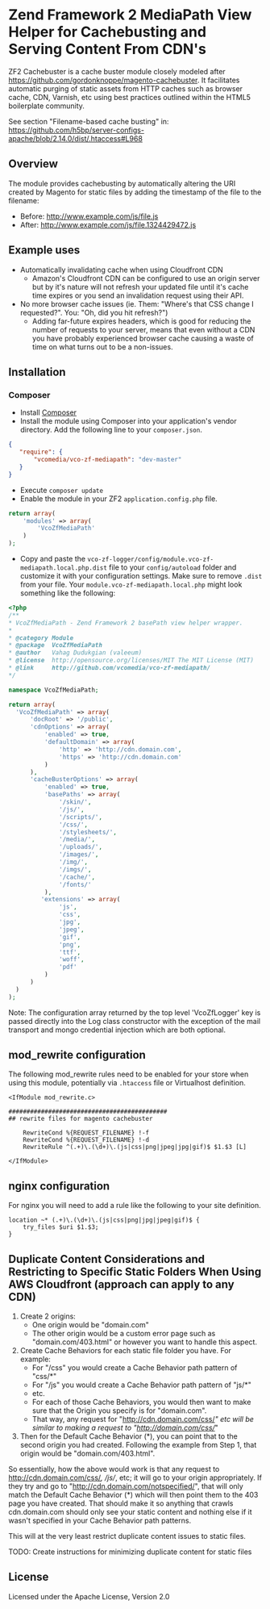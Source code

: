 Zend Framework 2 MediaPath View Helper for Cachebusting and Serving Content From CDN's
===================

ZF2 Cachebuster is a cache buster module closely modeled after https://github.com/gordonknoppe/magento-cachebuster.  It facilitates automatic purging of static assets from HTTP caches such as browser cache, CDN, Varnish, etc using best practices outlined within the HTML5 boilerplate community.

See section "Filename-based cache busting" in:
https://github.com/h5bp/server-configs-apache/blob/2.14.0/dist/.htaccess#L968

## Overview

The module provides cachebusting by automatically altering the URI created by Magento for static files by adding the timestamp of the file to the filename:

* Before: http://www.example.com/js/file.js
* After:  http://www.example.com/js/file.1324429472.js

## Example uses

* Automatically invalidating cache when using Cloudfront CDN 
  * Amazon's Cloudfront CDN can be configured to use an origin server but by it's nature will not refresh your updated file until it's cache time expires or you send an invalidation request using their API.  
* No more browser cache issues (ie. Them: "Where's that CSS change I requested?".  You: "Oh, did you hit refresh?")
  * Adding far-future expires headers, which is good for reducing the number of requests to your server, means that even without a CDN you have probably experienced browser cache causing a waste of time on what turns out to be a non-issues.

## Installation

### Composer
 * Install [Composer](http://getcomposer.org/doc/00-intro.md)
 * Install the module using Composer into your application's vendor directory. Add the following line to your `composer.json`.

 ```json
 {
    "require": {
        "vcomedia/vco-zf-mediapath": "dev-master"
    }
 }
```
 * Execute ```composer update```
 * Enable the module in your ZF2 `application.config.php` file.

 ```php
 return array(
     'modules' => array(
         'VcoZfMediaPath'
     )
 );
 ```
 * Copy and paste the `vco-zf-logger/config/module.vco-zf-mediapath.local.php.dist` file to your `config/autoload` folder and customize it with your configuration settings. Make sure to remove `.dist` from your file. Your `module.vco-zf-mediapath.local.php` might look something like the following:

  ```php
<?php
/**
 * VcoZfMediaPath - Zend Framework 2 basePath view helper wrapper.
 *
 * @category Module
 * @package  VcoZfMediaPath
 * @author   Vahag Dudukgian (valeeum)
 * @license  http://opensource.org/licenses/MIT The MIT License (MIT)
 * @link     http://github.com/vcomedia/vco-zf-mediapath/
 */

namespace VcoZfMediaPath;

return array(
    'VcoZfMediaPath' => array(
        'docRoot' => '/public',
        'cdnOptions' => array(
            'enabled' => true,
            'defaultDomain' => array(
                'http' => 'http://cdn.domain.com',
                'https' => 'http://cdn.domain.com'
            )
        ),
        'cacheBusterOptions' => array(
            'enabled' => true,
            'basePaths' => array(
                '/skin/',
                '/js/',
                '/scripts/',
                '/css/',
                '/stylesheets/',
                '/media/',
                '/uploads/',
                '/images/',
                '/img/',
                '/imgs/',
                '/cache/',
                '/fonts/'
            ),
           'extensions' => array(
                'js',
                'css',
                'jpg',
                'jpeg',
                'gif',
                'png',
                'ttf',
                'woff',
                'pdf'
            )            
        )
    )
);

  ```

Note: The configuration array returned by the top level 'VcoZfLogger' key is passed directly into the Log class constructor with the exception of the mail transport and mongo credential injection which are both optional.

## mod_rewrite configuration

The following mod_rewrite rules need to be enabled for your store when using this module, potentially via `.htaccess` file or Virtualhost definition.  

    <IfModule mod_rewrite.c>

    ############################################
    ## rewrite files for magento cachebuster

        RewriteCond %{REQUEST_FILENAME} !-f
        RewriteCond %{REQUEST_FILENAME} !-d
        RewriteRule ^(.+)\.(\d+)\.(js|css|png|jpeg|jpg|gif)$ $1.$3 [L]

    </IfModule>

## nginx configuration

For nginx you will need to add a rule like the following to your site definition.

    location ~* (.+)\.(\d+)\.(js|css|png|jpg|jpeg|gif)$ {
        try_files $uri $1.$3;
    }

## Duplicate Content Considerations and Restricting to Specific Static Folders When Using AWS Cloudfront (approach can apply to any CDN)

1. Create 2 origins: 
     - One origin would be "domain.com"
     - The other origin would be a custom error page such as "domain.com/403.html" or however you want to handle this aspect.
2. Create Cache Behaviors for each static file folder you have. For example:
     - For "/css" you would create a Cache Behavior path pattern of "css/*" 
     - For "/js" you would create a Cache Behavior path pattern of "js/*"
     - etc.
     - For each of those Cache Behaviors, you would then want to make sure that the Origin you specify is for "domain.com". 
     - That way, any request for "http://cdn.domain.com/css/*" etc will be similar to making a request to "http://domain.com/css/*"
3. Then for the Default Cache Behavior (*), you can point that to the second origin you had created. Following the example from Step 1, that origin would be "domain.com/403.html". 

So essentially, how the above would work is that any request to http://cdn.domain.com/css/*, /js/*, etc; it will go to your origin appropriately. If they try and go to "http://cdn.domain.com/notspecified/", that will only match the Default Cache Behavior (*) which will then point them to the 403 page you have created. That should make it so anything that crawls cdn.domain.com should only see your static content and nothing else if it wasn't specified in your Cache Behavior path patterns.

This will at the very least restrict duplicate content issues to static files.  

TODO: Create instructions for minimizing duplicate content for static files

## License

Licensed under the Apache License, Version 2.0
